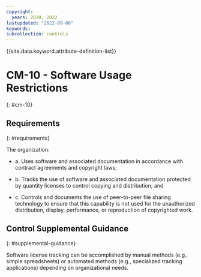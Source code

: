 ```yaml
---
copyright:
  years: 2020, 2022
lastupdated: "2022-09-08"
keywords: 
subcollection: controls
---
```


{{site.data.keyword.attribute-definition-list}}

# CM-10 - Software Usage Restrictions
{: #cm-10}

## Requirements
{: #requirements}

The organization:

- a. Uses software and associated documentation in accordance with contract agreements and copyright laws;

- b. Tracks the use of software and associated documentation protected by quantity licenses to control copying and distribution; and

- c. Controls and documents the use of peer-to-peer file sharing technology to ensure that this capability is not used for the unauthorized distribution, display, performance, or reproduction of copyrighted work.

## Control Supplemental Guidance
{: #supplemental-guidance}

Software license tracking can be accomplished by manual methods (e.g., simple spreadsheets) or automated methods (e.g., specialized tracking applications) depending on organizational needs.


